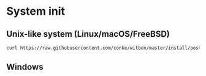 # System init

## Unix-like system (Linux/macOS/FreeBSD)

```bash
curl https://raw.githubusercontent.com/conke/witbox/master/install/post-install.sh | bash
```

## Windows
